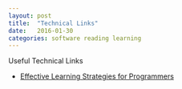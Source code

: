 ```yaml
---
layout: post
title:  "Technical Links"
date:   2016-01-30
categories: software reading learning
---
```

Useful Technical Links

* [Effective Learning Strategies for Programmers](http://akaptur.com/blog/2015/10/10/effective-learning-strategies-for-programmers/)
